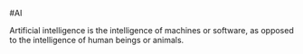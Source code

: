 #AI
Artificial intelligence is the intelligence of machines or software, as opposed to the intelligence of human beings or animals.